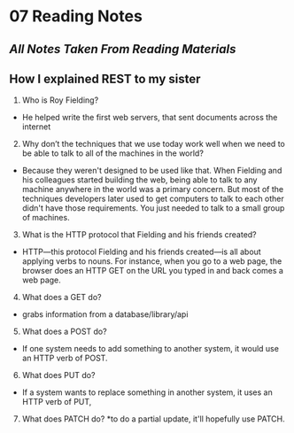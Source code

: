 # 07 Reading Notes

## *All Notes Taken From Reading Materials*



## How I explained REST to my sister

1. Who is Roy Fielding?
  * He helped write the first web servers, that sent documents across the internet

2. Why don’t the techniques that we use today work well when we need to be able to talk to all of the machines in the world?
  * Because they weren't designed to be used like that. When Fielding and his colleagues started building the web, being able to talk to any machine anywhere in the world was a primary concern. But most of the techniques developers later used to get computers to talk to each other didn't have those requirements. You just needed to talk to a small group of machines.

3. What is the HTTP protocol that Fielding and his friends created?
  * HTTP—this protocol Fielding and his friends created—is all about applying verbs to nouns. For instance, when you go to a web page, the browser does an HTTP GET on the URL you typed in and back comes a web page.

4. What does a GET do?
  * grabs information from a database/library/api

5. What does a POST do?
  * If one system needs to add something to another system, it would use an HTTP verb of POST.

6. What does PUT do?
  * If a system wants to replace something in another system, it uses an HTTP verb of PUT,

7. What does PATCH do?
  *to do a partial update, it'll hopefully use PATCH.

